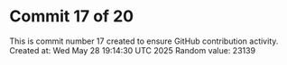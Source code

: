 # Commit 17 of 20

This is commit number 17 created to ensure GitHub contribution activity.
Created at: Wed May 28 19:14:30 UTC 2025
Random value: 23139
